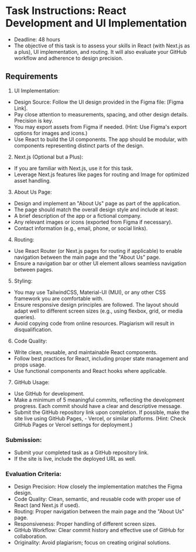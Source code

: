 # Task Instructions: React Development and UI Implementation
- Deadline: 48 hours
- The objective of this task is to assess your skills in React (with Next.js as a plus), UI implementation, and routing. It will also evaluate your GitHub workflow and adherence to design precision.

## Requirements
1. UI Implementation:
- Design Source: Follow the UI design provided in the Figma file: [Figma Link].
- Pay close attention to measurements, spacing, and other design details. Precision is key.
- You may export assets from Figma if needed. (Hint: Use Figma's export options for images and icons.)
- Use React to build the UI components. The app should be modular, with components representing distinct parts of the design.

2. Next.js (Optional but a Plus):
- If you are familiar with Next.js, use it for this task.
- Leverage Next.js features like pages for routing and Image for optimized asset handling.

3. About Us Page:
- Design and implement an "About Us" page as part of the application.
- The page should match the overall design style and include at least:
- A brief description of the app or a fictional company.
- Any relevant images or icons (exported from Figma if necessary).
- Contact information (e.g., email, phone, or social links).

4. Routing:
- Use React Router (or Next.js pages for routing if applicable) to enable navigation between the main page and the "About Us" page.
- Ensure a navigation bar or other UI element allows seamless navigation between pages.

5. Styling:
- You may use TailwindCSS, Material-UI (MUI), or any other CSS framework you are comfortable with.
- Ensure responsive design principles are followed. The layout should adapt well to different screen sizes (e.g., using flexbox, grid, or media queries).
- Avoid copying code from online resources. Plagiarism will result in disqualification.

6. Code Quality:
- Write clean, reusable, and maintainable React components.
- Follow best practices for React, including proper state management and props usage.
- Use functional components and React hooks where applicable.

7. GitHub Usage:
- Use GitHub for development.
- Make a minimum of 5 meaningful commits, reflecting the development progress. Each commit should have a clear and descriptive message.
- Submit the GitHub repository link upon completion. If possible, make the site live using GitHub Pages, - Vercel, or similar platforms. (Hint: Check GitHub Pages or Vercel settings for deployment.)

### Submission:
- Submit your completed task as a GitHub repository link.
- If the site is live, include the deployed URL as well.

### Evaluation Criteria:
- Design Precision: How closely the implementation matches the Figma design.
- Code Quality: Clean, semantic, and reusable code with proper use of React (and Next.js if used).
- Routing: Proper navigation between the main page and the "About Us" page.
- Responsiveness: Proper handling of different screen sizes.
- GitHub Workflow: Clear commit history and effective use of GitHub for collaboration.
- Originality: Avoid plagiarism; focus on creating original solutions.
